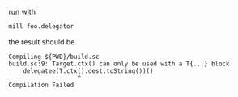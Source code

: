 run with
```bash
mill foo.delegator
```
the result should be
```
Compiling ${PWD}/build.sc
build.sc:9: Target.ctx() can only be used with a T{...} block
    delegatee(T.ctx().dest.toString())()
                   ^
Compilation Failed
```
